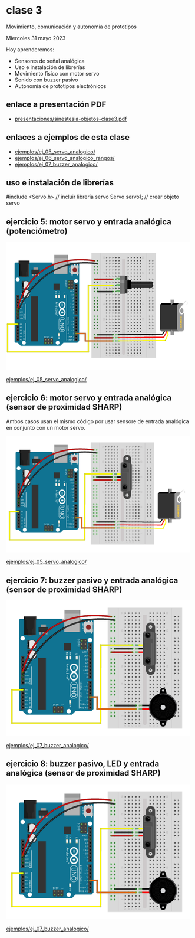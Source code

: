 # clase 3

Movimiento, comunicación y autonomía de prototipos

Miercoles 31 mayo 2023

Hoy aprenderemos:

- Sensores de señal analógica
- Uso e instalación de librerías
- Movimiento físico con motor servo
- Sonido con buzzer pasivo
- Autonomía de prototipos electrónicos

## enlace a presentación PDF
- [presentaciones/sinestesia-objetos-clase3.pdf](./presentaciones/sinestesia-objetos-clase3.pdf)

## enlaces a ejemplos de esta clase

- [ejemplos/ej_05_servo_analogico/](./ejemplos/ej_05_servo_analogico/)
- [ejemplos/ej_06_servo_analogico_rangos/](./ejemplos/ej_06_servo_analogico_rangos/)
- [ejemplos/ej_07_buzzer_analogico/](./ejemplos/ej_07_buzzer_analogico/)

## uso e instalación de librerías

#include <Servo.h>   // incluir librería servo
Servo servo1;        // crear objeto servo

## ejercicio 5: motor servo y entrada analógica (potenciómetro)

<img src="media/ej_05_servo_analogico.jpg" width="500">

[ejemplos/ej_05_servo_analogico/](./ejemplos/ej_05_servo_analogico/)

## ejercicio 6: motor servo y entrada analógica (sensor de proximidad SHARP)

Ambos casos usan el mismo código por usar sensore de entrada analógica en conjunto con un motor servo.

<img src="media/ej_06_servo_sharp.jpg" width="500">

[ejemplos/ej_05_servo_analogico/](./ejemplos/ej_05_servo_analogico/)

## ejercicio 7: buzzer pasivo y entrada analógica (sensor de proximidad SHARP)

<img src="media/ej_07_buzzer_sharp.jpg" width="500">

[ejemplos/ej_07_buzzer_analogico/](./ejemplos/ej_07_buzzer_analogico/)

## ejercicio 8: buzzer pasivo, LED y entrada analógica (sensor de proximidad SHARP)

<img src="media/ej_07_buzzer_sharp.jpg" width="500">

[ejemplos/ej_07_buzzer_analogico/](./ejemplos/ej_07_buzzer_analogico/)



